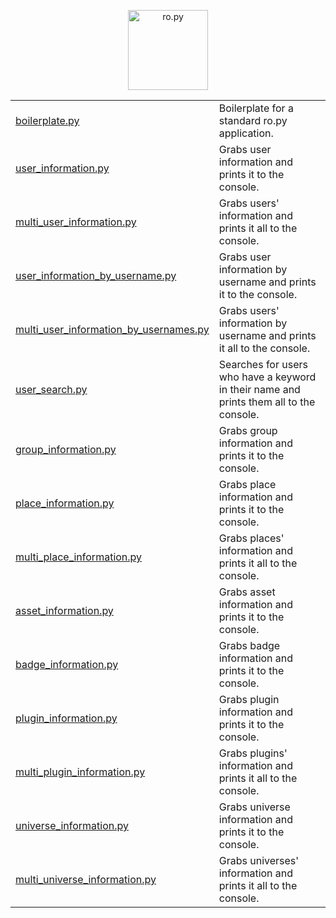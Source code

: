<p align="center" width="100%">
    <img src="/resources/textlogo.svg" alt="ro.py" height="128em" />
    <br>
</p>

<div align="center">
    <table>
        <tr>
            <td>
                <a href="./boilerplate.py">boilerplate.py</a>
            </td>
            <td>Boilerplate for a standard ro.py application.</td>
        </tr>
        <tr>
            <td>
                <a href="./user_information.py">user_information.py</a>
            </td>
            <td>Grabs user information and prints it to the console.</td>
        </tr>
        <tr>
            <td>
                <a href="./multi_user_information.py">multi_user_information.py</a>
            </td>
            <td>Grabs users' information and prints it all to the console.</td>
        </tr>
        <tr>
            <td>
                <a href="./user_information_by_username.py">user_information_by_username.py</a>
            </td>
            <td>Grabs user information by username and prints it to the console.</td>
        </tr>
        <tr>
            <td>
                <a href="./multi_user_information_by_usernames.py">multi_user_information_by_usernames.py</a>
            </td>
            <td>Grabs users' information by username and prints it all to the console.</td>
        </tr>
        <tr>
            <td>
                <a href="./user_search.py">user_search.py</a>
            </td>
            <td>Searches for users who have a keyword in their name and prints them all to the console.</td>
        </tr>
        <tr>
            <td>
                <a href="./group_information.py">group_information.py</a>
            </td>
            <td>Grabs group information and prints it to the console.</td>
        </tr>
        <tr>
            <td>
                <a href="./place_information.py">place_information.py</a>
            </td>
            <td>Grabs place information and prints it to the console.</td>
        </tr>
        <tr>
            <td>
                <a href="./multi_place_information.py">multi_place_information.py</a>
            </td>
            <td>Grabs places' information and prints it all to the console.</td>
        </tr>
        <tr>
            <td>
                <a href="./asset_information.py">asset_information.py</a>
            </td>
            <td>Grabs asset information and prints it to the console.</td>
        </tr>
        <tr>
            <td>
                <a href="./badge_information.py">badge_information.py</a>
            </td>
            <td>Grabs badge information and prints it to the console.</td>
        </tr>
        <tr>
            <td>
                <a href="./plugin_information.py">plugin_information.py</a>
            </td>
            <td>Grabs plugin information and prints it to the console.</td>
        </tr>
        <tr>
            <td>
                <a href="./multi_plugin_information.py">multi_plugin_information.py</a>
            </td>
            <td>Grabs plugins' information and prints it all to the console.</td>
        </tr>
        <tr>
            <td>
                <a href="./universe_information.py">universe_information.py</a>
            </td>
            <td>Grabs universe information and prints it to the console.</td>
        </tr>
        <tr>
            <td>
                <a href="./multi_universe_information.py">multi_universe_information.py</a>
            </td>
            <td>Grabs universes' information and prints it all to the console.</td>
        </tr>
    </table>
</div>
